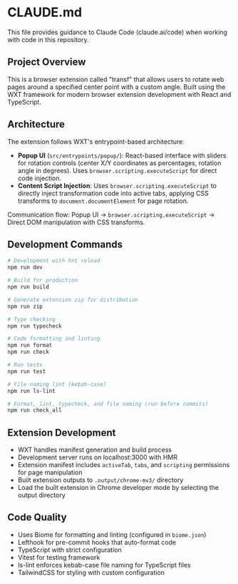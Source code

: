 # CLAUDE.md

This file provides guidance to Claude Code (claude.ai/code) when working with code in this repository.

## Project Overview

This is a browser extension called "transf" that allows users to rotate web pages around a specified center point with a custom angle. Built using the WXT framework for modern browser extension development with React and TypeScript.

## Architecture

The extension follows WXT's entrypoint-based architecture:

- **Popup UI** (`src/entrypoints/popup/`): React-based interface with sliders for rotation controls (center X/Y coordinates as percentages, rotation angle in degrees). Uses `browser.scripting.executeScript` for direct code injection.
- **Content Script Injection**: Uses `browser.scripting.executeScript` to directly inject transformation code into active tabs, applying CSS transforms to `document.documentElement` for page rotation.

Communication flow: Popup UI → `browser.scripting.executeScript` → Direct DOM manipulation with CSS transforms.

## Development Commands

```bash
# Development with hot reload
npm run dev

# Build for production
npm run build

# Generate extension zip for distribution
npm run zip

# Type checking
npm run typecheck

# Code formatting and linting
npm run format
npm run check

# Run tests
npm run test

# File naming lint (kebab-case)
npm run ls-lint

# Format, lint, typecheck, and file naming (run before commits)
npm run check_all
```

## Extension Development

- WXT handles manifest generation and build process
- Development server runs on localhost:3000 with HMR
- Extension manifest includes `activeTab`, `tabs`, and `scripting` permissions for page manipulation
- Built extension outputs to `.output/chrome-mv3/` directory
- Load the built extension in Chrome developer mode by selecting the output directory

## Code Quality

- Uses Biome for formatting and linting (configured in `biome.json`)
- Lefthook for pre-commit hooks that auto-format code
- TypeScript with strict configuration  
- Vitest for testing framework
- ls-lint enforces kebab-case file naming for TypeScript files
- TailwindCSS for styling with custom configuration